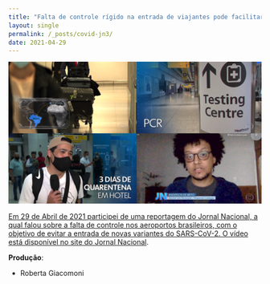 ```yaml
---
title: "Falta de controle rígido na entrada de viajantes pode facilitar a chegada de variantes do coronavírus"
layout: single
permalink: /_posts/covid-jn3/
date: 2021-04-29
---
```


<a href="https://andersonbrito.github.io/_posts/covid-jn3/"><img src="/assets/images/cover-jn3.png" width="700">

Em 29 de Abril de 2021 participei de uma reportagem do Jornal Nacional, a qual falou sobre a falta de controle nos aeroportos brasileiros, com o objetivo de evitar a entrada de novas variantes do SARS-CoV-2. O vídeo está disponível no site do [Jornal Nacional](https://g1.globo.com/jornal-nacional/noticia/2021/04/29/falta-de-regras-mais-rigidas-para-entrada-de-estrangeiros-pode-facilitar-chegada-de-outras-variantes.ghtml).

**Produção**:
- Roberta Giacomoni


